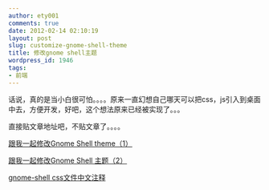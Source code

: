 ```yaml
---
author: ety001
comments: true
date: 2012-02-14 02:10:19
layout: post
slug: customize-gnome-shell-theme
title: 修改gnome shell主题
wordpress_id: 1946
tags:
- 前端
---
```


话说，真的是当小白很可怕。。。。原来一直幻想自己哪天可以把css，js引入到桌面中去，方便开发，好吧，这个想法原来已经被实现了。。。

直接贴文章地址吧，不贴文章了。。。。

[跟我一起修改Gnome Shell theme（1）](http://planet.linuxdeepin.com/2012/02/07/customize-gnome-shell-theme-1/)

[跟我一起修改Gnome Shell 主题（2）](http://planet.linuxdeepin.com/2012/02/08/customize-gnome-shell-theme-2/)

[gnome-shell css文件中文注释](http://www.94cat.com/blog/?p=1101)

